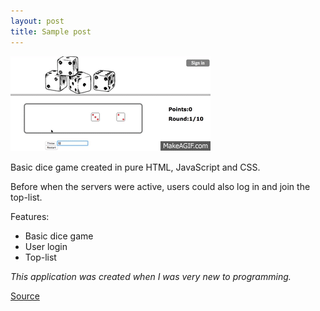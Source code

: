 ```yaml
---
layout: post
title: Sample post
---
```

![Geometric pattern with fading gradient](/img/DiceGame.gif)

Basic dice game created in pure HTML, JavaScript and CSS.

Before when the servers were active, users could also log in and join the top-list. 

Features:
* Basic dice game
* User login
* Top-list

*This application was created when I was very new to programming.*

[Source](https://github.com/axelnyberg/DiceGame)





